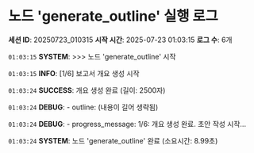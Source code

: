 # 노드 'generate_outline' 실행 로그

**세션 ID**: 20250723_010315
**시작 시간**: 2025-07-23 01:03:15
**로그 수**: 6개

`01:03:15` **SYSTEM**: >>> 노드 'generate_outline' 시작

`01:03:15` **INFO**: [1/6] 보고서 개요 생성 시작

`01:03:24` **SUCCESS**: 개요 생성 완료 (길이: 2500자)

`01:03:24` **DEBUG**:   - outline: (내용이 길어 생략됨)

`01:03:24` **DEBUG**:   - progress_message: 1/6: 개요 생성 완료. 초안 작성 시작...

`01:03:24` **SYSTEM**: 노드 'generate_outline' 완료 (소요시간: 8.99초)

